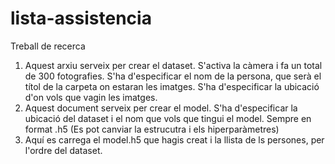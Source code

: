# lista-assistencia
Treball de recerca

1. Aquest arxiu serveix per crear el dataset. S'activa la càmera i fa un total de 300 fotografies. S'ha d'especificar el nom de la persona, que serà el títol de la carpeta on estaran les imatges. S'ha d'especificar la ubicació d'on vols que vagin les imatges.
2. Aquest document serveix per crear el model. S'ha d'especificar la ubicació del dataset i el nom que vols que tingui el model. Sempre en format .h5 (Es pot canviar la estrucutra i els hiperparàmetres)
3. Aquí es carrega el model.h5 que hagis creat i la llista de ls persones, per l'ordre del dataset. 
